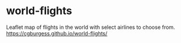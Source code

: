 # world-flights
Leaflet map of flights in the world with select airlines to choose from. https://cgburgess.github.io/world-flights/

